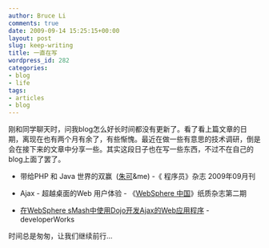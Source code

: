 ```yaml
---
author: Bruce Li
comments: true
date: 2009-09-14 15:25:15+00:00
layout: post
slug: keep-writing
title: 一直在写
wordpress_id: 282
categories:
- blog
- life
tags:
- articles
- blog
---
```


刚和同学聊天时，问我blog怎么好长时间都没有更新了。看了看上篇文章的日期，离现在也有两个月有余了，有些惭愧。最近在做一些有意思的技术调研，倒是会在接下来的文章中分享一些。其实这段日子也在写一些东西，不过不在自己的blog上面了罢了。



	
  * 带给PHP 和 Java 世界的双赢  ([朱可](http://www.netvibes.com/shawnzhu)&me) -《 程序员》杂志 2009年09月刊

	
  * Ajax - 超越桌面的Web 用户体验 - 《[WebSphere 中国](http://www.webspherechina.net)》纸质杂志第二期

	
  * [在WebSphere sMash中使用Dojo开发Ajax的Web应用程序](http://www.ibm.com/developerworks/cn/websphere/library/techarticles/0909_smash_dojo_Ajaxdev/index.html) - developerWorks


时间总是匆匆，让我们继续前行...
